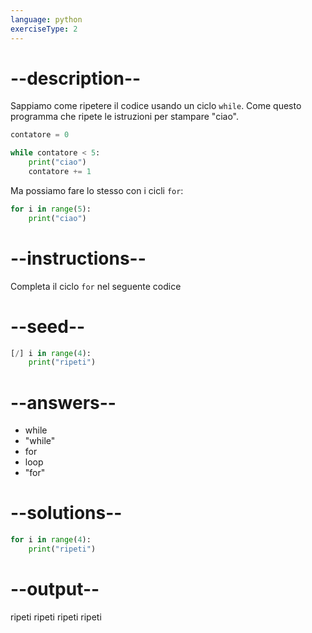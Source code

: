 ```yaml
---
language: python
exerciseType: 2
---
```


# --description--

Sappiamo come ripetere il codice usando un ciclo `while`.
Come questo programma che ripete le istruzioni per stampare "ciao".
```python
contatore = 0

while contatore < 5:
	print("ciao")
	contatore += 1
```
Ma possiamo fare lo stesso con i cicli `for`:
```python
for i in range(5):
	print("ciao")
```

# --instructions--

Completa il ciclo `for` nel seguente codice

# --seed--

```python
[/] i in range(4):
    print("ripeti")
```

# --answers--

- while
- "while"
- for
- loop
- "for"

# --solutions--

```python
for i in range(4):
    print("ripeti")
```

# --output--

ripeti
ripeti
ripeti
ripeti
